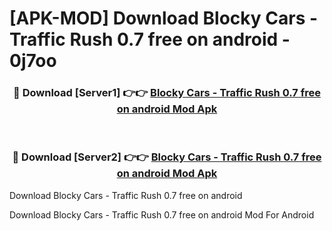 # [APK-MOD] Download Blocky Cars - Traffic Rush 0.7 free on android - 0j7oo


<div align="center">
<h3>🔴 Download [Server1] 👉👉 <a href="https://apk-comot.site?title=Blocky_Cars_-_Traffic_Rush_0.7_free_on_android">Blocky Cars - Traffic Rush 0.7 free on android Mod Apk</a></h3><br>
<h3>🔴 Download [Server2] 👉👉 <a href="https://apk-comot.site?title=Blocky_Cars_-_Traffic_Rush_0.7_free_on_android">Blocky Cars - Traffic Rush 0.7 free on android Mod Apk</a></h3>
</div>



Download Blocky Cars - Traffic Rush 0.7 free on android 

Download Blocky Cars - Traffic Rush 0.7 free on android Mod For Android